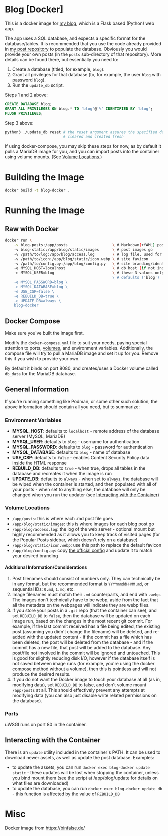 # Blog [Docker]
This is a docker image for
[my blog](https://gitlab.matthewrease.net/matthew/blog), which is a Flask based
(Python) web app.

The app uses a SQL database, and expects a specific format for the
database/tables. It is recommended that you use the code already provided in
[my post repository](https://gitlab.matthewrease.net/matthew/blog-posts) to
populate the database. Obviously you would provide your own posts (in the
`posts` sub-directory of that repository). More details can be found there, but
essentially you need to:

1. Create a database (titled, for example, `blog`).
2. Grant all privileges for that database (to, for example, the user `blog` with
password `blog`).
3. Run the `update_db` script.

Steps 1 and 2 above:
```sql
CREATE DATABASE blog;
GRANT ALL PRIVILEGES ON blog.* TO 'blog'@'%' IDENTIFIED BY 'blog';
FLUSH PRIVILEGES;
```

Step 3 above:
```sh
python3 ./update_db reset # the reset argument assures the specified database is
                          # cleared and created fresh
```

If using docker-compose, you may skip these steps for now, as by default it
pulls a MariaDB image for you, and you can import posts into the container using
volume mounts. (See [Volume Locations](#volume-locations).)

# Building the Image
```sh
docker build -t blog-docker .
```

# Running the Image
## Raw with Docker
```bash
docker run \
    -v blog-posts:/app/posts                    \ # Markdown(+YAML) post files
    -v blog-static:/app/blog/static/images      \ # post images go
    -v /path/to/log:/app/blog/access.log        \ # log file, used for "Popular Posts"
    -v /path/to/icon:/app/blog/static/icon.webp \ # site favicon
    -v /path/to/config.py:/app/blog/config.py   \ # site branding/identity
    -e MYSQL_HOST=localhost                     \ # db host (if not inside the same service/pod)
    -e MYSQL_USER=blog                          \ # these 3 values only needed if they aren't the
                                                \ # defaults ('blog')
    -e MYSQL_PASSWORD=blog \
    -e MYSQL_DATABASE=blog \
    -e USE_CSP=false \
    -e REBUILD_DB=true \
    -e UPDATE_DB=always \
    blog-docker
```
## Docker Compose
Make sure you've built the image first.

Modify the `docker-compose.yml` file to suit your needs, paying special
attention to ports, [volumes](#volume-locations), and environment variables.
Additionally, the compose file will try to pull a MariaDB image and set it up
for you. Remove this if you wish to provide your own.

By default it binds on port 8080, and creates/uses a Docker volume called
`db_data` for the MariaDB database.
## General Information
If you're running something like Podman, or some other such solution, the above
information should contain all you need, but to summarize:
### Environment Variables
- **MYSQL_HOST**: defaults to `localhost` - remote address of the database
server (MySQL, MariaDB)
- **MYSQL_USER**: defaults to `blog` - username for authentication
- **MYSQL_PASSWORD**: defaults to `blog` - password for authentication
- **MYSQL_DATABASE**: defaults to `blog` - name of database
- **USE_CSP**: defaults to `false` - enables Content Security Policy data inside
the HTML response
- **REBUILD_DB**: defaults to `true` - when true, drops all tables in the
database and recreates it when the image is run
- **UPDATE_DB**: defaults to `always` - when set to `always`, the database will
be wiped when the container is started, and then populated with all of your
posts - when set to anything else, the database will only be changed when you
run the updater (see
[Interacting with the Container](#interacting-with-the-container))
### Volume Locations
- `/app/posts`: this is where each .md post file goes
- `/app/blog/static/images`: this is where images for each blog post go
- `/app/blog/access.log`: the log of the web server - optional mount but highly
recommended as it allows you to keep track of visited pages (for the Popular
Posts sidebar, which doesn't rely on a database)
- `/app/blog/static/icon.webp`: use this path to replace the default favicon
- `/app/blog/config.py`: copy
[the official config](https://gitlab.matthewrease.net/matthew/blog/-/raw/master/config.py)
and update it to match your desired branding
#### Additional Information/Considerations
1. Post filenames should consist of numbers only. They can technically be in any
format, but the recommended format is `YYYYmmddHHMM.md`, or sequential IDs:
`0.md`, `1.md`, etc.
2. Image filenames must match their `.md` counterparts, and end with `.webp`.
The images don't technically have to be webp, aside from the fact that all the
metadata on the webpages will indicate they are webp files.
3. If you store your posts in a `.git` repo (that the container can see), and
set `REBUILD_DB` to `false`, then the database will be updated on each image
run, based on the changes in the most recent git commit. For example, if the
last commit received has a file being edited, the existing post (assuming you
didn't change the filename) will be deleted, and re-added with the updated
content - if the commit has a file which has been deleted, the post will be
deleted from the database - and if the commit has a new file, that post will be
added to the database. Any post/file not involved in the commit will be ignored
and untouched. This is good for slightly reducing disk I/O, however if the
database itself is not saved between image runs (for example, you're using the
docker compose method without a volume), then this is pointless and will not
produce the desired results.
4. If you do not want the Docker image to touch your database at all (as in,
modifying data), set `REBUILD_DB` to false, and don't volume mount `/app/posts`
at all. This should effectively prevent any attempts at modifying data (you can
also just disable write related permissions on the database).
### Ports
uWSGI runs on port 80 in the container.
## Interacting with the Container
There is an `update` utility included in the container's PATH. It can be used to
download newer assets, as well as update the post database. Examples:
- to update the assets, you can run `docker exec blog-docker update static` -
these updates will be lost when stopping the container, unless you bind mount
them (see the script at /app/blog/update for details on what files are
downloaded)
- to update the database, you can run `docker exec blog-docker update db` - this
function is affected by the value of `REBUILD_DB`

# Misc
Docker image from https://binfalse.de/
